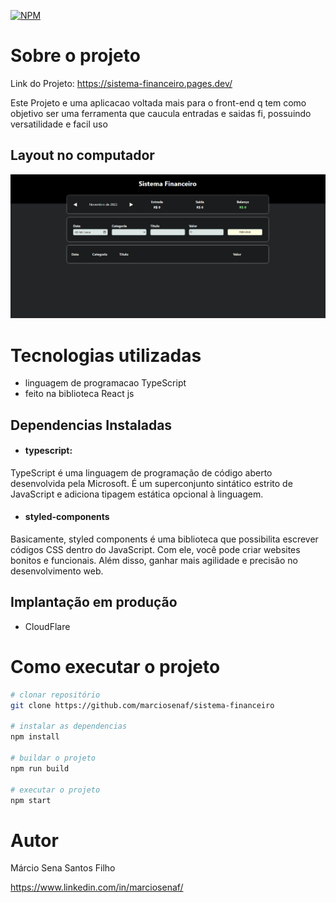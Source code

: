 [![NPM](https://img.shields.io/npm/l/react)](https://github.com/marciosenaf/sistema-financeiro/blob/main/LICENSE) 

# Sobre o projeto

Link do Projeto: https://sistema-financeiro.pages.dev/

Este Projeto e uma aplicacao voltada mais para o front-end q tem como objetivo ser uma ferramenta que caucula entradas e saidas fi, possuindo versatilidade e facil uso

## Layout no computador
![Web](https://github.com/marciosenaf/sistema-financeiro/blob/main/public/computer.readme.png)

# Tecnologias utilizadas

- linguagem de programacao TypeScript
- feito na biblioteca React js

## Dependencias Instaladas

- #### typescript:
TypeScript é uma linguagem de programação de código aberto desenvolvida pela Microsoft. É um superconjunto sintático estrito de JavaScript e adiciona tipagem estática opcional à linguagem.

- #### styled-components
Basicamente, styled components é uma biblioteca que possibilita escrever códigos CSS dentro do JavaScript. Com ele, você pode criar websites bonitos e funcionais. Além disso, ganhar mais agilidade e precisão no desenvolvimento web.

## Implantação em produção
- CloudFlare

# Como executar o projeto

```bash
# clonar repositório
git clone https://github.com/marciosenaf/sistema-financeiro

# instalar as dependencias
npm install

# buildar o projeto
npm run build

# executar o projeto
npm start
```

# Autor

Márcio Sena Santos Filho

https://www.linkedin.com/in/marciosenaf/
